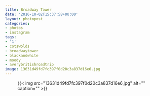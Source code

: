 ```yaml
---
title: Broadway Tower
date: '2016-10-02T15:37:58+00:00'
layout: photopost
categories:
- photos
- instagram
tags:
- '1'
- cotswolds
- broadwaytower
- blackandwhite
- moody
- averybritishroadtrip
image: 13631d49fd7fc397f0d20c3a837d16e6.jpg
---
```


<figure class="photo photo--square">
  {{< img src="13631d49fd7fc397f0d20c3a837d16e6.jpg" alt="" caption="" >}}

</figure>




